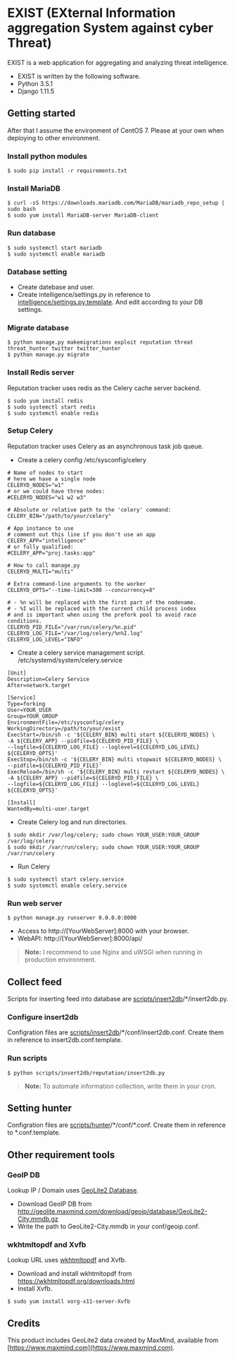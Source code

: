 # EXIST (EXternal Information aggregation System against cyber Threat)

EXIST is a web application for aggregating and analyzing threat intelligence.

- EXIST is written by the following software.
 - Python 3.5.1
 - Django 1.11.5

## Getting started

After that I assume the environment of CentOS 7. Please at your own when deploying to other environment.

### Install python modules

```
$ sudo pip install -r requirements.txt
```

### Install MariaDB

```
$ curl -sS https://downloads.mariadb.com/MariaDB/mariadb_repo_setup | sudo bash
$ sudo yum install MariaDB-server MariaDB-client
```

### Run database

```
$ sudo systemctl start mariadb
$ sudo systemctl enable mariadb
```

### Database setting

- Create datebase and user.
- Create intelligence/settings.py in reference to [intelligence/settings.py.template](intelligence/settings.py.template). And edit according to your DB settings.

### Migrate database

```
$ python manage.py makemigrations exploit reputation threat threat_hunter twitter twitter_hunter
$ python manage.py migrate
```

### Install Redis server
Reputation tracker uses redis as the Celery cache server backend.

```
$ sudo yum install redis
$ sudo systemctl start redis
$ sudo systemctl enable redis
```

### Setup Celery
Reputation tracker uses Celery as an asynchronous task job queue.

- Create a celery config
/etc/sysconfig/celery

```
# Name of nodes to start
# here we have a single node
CELERYD_NODES="w1"
# or we could have three nodes:
#CELERYD_NODES="w1 w2 w3"

# Absolute or relative path to the 'celery' command:
CELERY_BIN="/path/to/your/celery"

# App instance to use
# comment out this line if you don't use an app
CELERY_APP="intelligence"
# or fully qualified:
#CELERY_APP="proj.tasks:app"

# How to call manage.py
CELERYD_MULTI="multi"

# Extra command-line arguments to the worker
CELERYD_OPTS="--time-limit=300 --concurrency=8"

# - %n will be replaced with the first part of the nodename.
# - %I will be replaced with the current child process index
# and is important when using the prefork pool to avoid race conditions.
CELERYD_PID_FILE="/var/run/celery/%n.pid"
CELERYD_LOG_FILE="/var/log/celery/%n%I.log"
CELERYD_LOG_LEVEL="INFO"
```

- Create a celery service management script.
/etc/systemd/system/celery.service

```
[Unit]
Description=Celery Service
After=network.target

[Service]
Type=forking
User=YOUR_USER
Group=YOUR_GROUP
EnvironmentFile=/etc/sysconfig/celery
WorkingDirectory=/path/to/your/exist
ExecStart=/bin/sh -c '${CELERY_BIN} multi start ${CELERYD_NODES} \
-A ${CELERY_APP} --pidfile=${CELERYD_PID_FILE} \
--logfile=${CELERYD_LOG_FILE} --loglevel=${CELERYD_LOG_LEVEL} ${CELERYD_OPTS}'
ExecStop=/bin/sh -c '${CELERY_BIN} multi stopwait ${CELERYD_NODES} \
--pidfile=${CELERYD_PID_FILE}'
ExecReload=/bin/sh -c '${CELERY_BIN} multi restart ${CELERYD_NODES} \
-A ${CELERY_APP} --pidfile=${CELERYD_PID_FILE} \
--logfile=${CELERYD_LOG_FILE} --loglevel=${CELERYD_LOG_LEVEL} ${CELERYD_OPTS}'

[Install]
WantedBy=multi-user.target
```

- Create Celery log and run directories.

```
$ sudo mkdir /var/log/celery; sudo chown YOUR_USER:YOUR_GROUP /var/log/celery
$ sudo mkdir /var/run/celery; sudo chown YOUR_USER:YOUR_GROUP /var/run/celery
```

- Run Celery

```
$ sudo systemctl start celery.service
$ sudo systemctl enable celery.service
```

### Run web server

```
$ python manage.py runserver 0.0.0.0:8000
```

- Access to http://[YourWebServer]:8000 with your browser.
- WebAPI: http://[YourWebServer]:8000/api/

> **Note:** I recommend to use Nginx and uWSGI when running in production environment.

## Collect feed

Scripts for inserting feed into database are [scripts/insert2db](scripts/insert2db)/\*/insert2db.py.

### Configure insert2db

Configration files are [scripts/insert2db](scripts/insert2db)/\*/conf/insert2db.conf. Create them in reference to insert2db.conf.template.

### Run scripts

```
$ python scripts/insert2db/reputation/insert2db.py
```

> **Note:** To automate information collection, write them in your cron.

## Setting hunter

Configration files are [scripts/hunter](scripts/hunter)/\*/conf/\*.conf. Create them in reference to \*.conf.template.

## Other requirement tools

### GeoIP DB
Lookup IP / Domain uses [GeoLite2 Database](https://dev.maxmind.com/geoip/geoip2/geolite2/).

- Download GeoIP DB from http://geolite.maxmind.com/download/geoip/database/GeoLite2-City.mmdb.gz
- Write the path to GeoLite2-City.mmdb in your conf/geoip.conf.

### wkhtmltopdf and Xvfb
Lookup URL uses [wkhtmltopdf](https://wkhtmltopdf.org/) and Xvfb.

- Download and install wkhtmltopdf from https://wkhtmltopdf.org/downloads.html
- Install Xvfb.

```
$ sudo yum install xorg-x11-server-Xvfb
```

## Credits

This product includes GeoLite2 data created by MaxMind, available from [https://www.maxmind.com](https://www.maxmind.com).